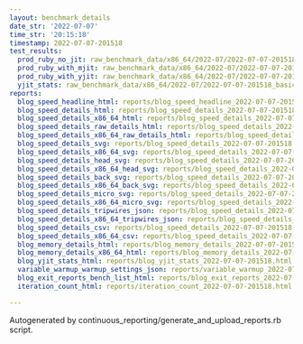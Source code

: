 ```yaml
---
layout: benchmark_details
date_str: '2022-07-07'
time_str: '20:15:18'
timestamp: 2022-07-07-201518
test_results:
  prod_ruby_no_jit: raw_benchmark_data/x86_64/2022-07/2022-07-07-201518_basic_benchmark_prod_ruby_no_jit.json
  prod_ruby_with_mjit: raw_benchmark_data/x86_64/2022-07/2022-07-07-201518_basic_benchmark_prod_ruby_with_mjit.json
  prod_ruby_with_yjit: raw_benchmark_data/x86_64/2022-07/2022-07-07-201518_basic_benchmark_prod_ruby_with_yjit.json
  yjit_stats: raw_benchmark_data/x86_64/2022-07/2022-07-07-201518_basic_benchmark_yjit_stats.json
reports:
  blog_speed_headline_html: reports/blog_speed_headline_2022-07-07-201518.html
  blog_speed_details_html: reports/blog_speed_details_2022-07-07-201518.html
  blog_speed_details_x86_64_html: reports/blog_speed_details_2022-07-07-201518.x86_64.html
  blog_speed_details_raw_details_html: reports/blog_speed_details_2022-07-07-201518.raw_details.html
  blog_speed_details_x86_64_raw_details_html: reports/blog_speed_details_2022-07-07-201518.x86_64.raw_details.html
  blog_speed_details_svg: reports/blog_speed_details_2022-07-07-201518.svg
  blog_speed_details_x86_64_svg: reports/blog_speed_details_2022-07-07-201518.x86_64.svg
  blog_speed_details_head_svg: reports/blog_speed_details_2022-07-07-201518.head.svg
  blog_speed_details_x86_64_head_svg: reports/blog_speed_details_2022-07-07-201518.x86_64.head.svg
  blog_speed_details_back_svg: reports/blog_speed_details_2022-07-07-201518.back.svg
  blog_speed_details_x86_64_back_svg: reports/blog_speed_details_2022-07-07-201518.x86_64.back.svg
  blog_speed_details_micro_svg: reports/blog_speed_details_2022-07-07-201518.micro.svg
  blog_speed_details_x86_64_micro_svg: reports/blog_speed_details_2022-07-07-201518.x86_64.micro.svg
  blog_speed_details_tripwires_json: reports/blog_speed_details_2022-07-07-201518.tripwires.json
  blog_speed_details_x86_64_tripwires_json: reports/blog_speed_details_2022-07-07-201518.x86_64.tripwires.json
  blog_speed_details_csv: reports/blog_speed_details_2022-07-07-201518.csv
  blog_speed_details_x86_64_csv: reports/blog_speed_details_2022-07-07-201518.x86_64.csv
  blog_memory_details_html: reports/blog_memory_details_2022-07-07-201518.html
  blog_memory_details_x86_64_html: reports/blog_memory_details_2022-07-07-201518.x86_64.html
  blog_yjit_stats_html: reports/blog_yjit_stats_2022-07-07-201518.html
  variable_warmup_warmup_settings_json: reports/variable_warmup_2022-07-07-201518.warmup_settings.json
  blog_exit_reports_bench_list_html: reports/blog_exit_reports_2022-07-07-201518.bench_list.html
  iteration_count_html: reports/iteration_count_2022-07-07-201518.html

---
```

Autogenerated by continuous_reporting/generate_and_upload_reports.rb script.
